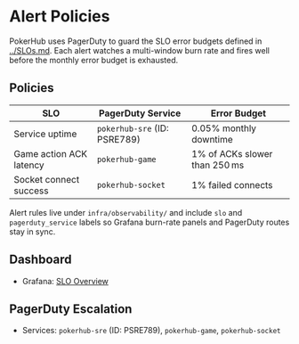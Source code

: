 # Alert Policies
<!-- Update service IDs in this file if PagerDuty services change -->

PokerHub uses PagerDuty to guard the SLO error budgets defined in [../SLOs.md](../SLOs.md). Each alert watches a multi-window burn rate and fires well before the monthly error budget is exhausted.

## Policies

| SLO | PagerDuty Service | Error Budget |
| --- | ---------------- | ------------ |
| Service uptime | `pokerhub-sre` (ID: PSRE789) | 0.05% monthly downtime |
| Game action ACK latency | `pokerhub-game` | 1% of ACKs slower than 250 ms |
| Socket connect success | `pokerhub-socket` | 1% failed connects |

Alert rules live under `infra/observability/` and include `slo` and `pagerduty_service` labels so Grafana burn-rate panels and PagerDuty routes stay in sync.

## Dashboard
- Grafana: [SLO Overview](../analytics-dashboards.md)

## PagerDuty Escalation
- Services: `pokerhub-sre` (ID: PSRE789), `pokerhub-game`, `pokerhub-socket`
